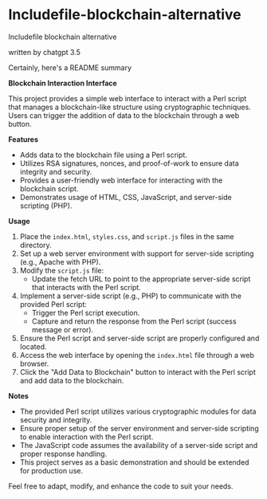 # Includefile-blockchain-alternative
Includefile blockchain alternative 

written by chatgpt 3.5

Certainly, here's a README summary

**Blockchain Interaction Interface**

This project provides a simple web interface to interact with a Perl script that manages a blockchain-like structure using cryptographic techniques. Users can trigger the addition of data to the blockchain through a web button.

**Features**

- Adds data to the blockchain file using a Perl script.
- Utilizes RSA signatures, nonces, and proof-of-work to ensure data integrity and security.
- Provides a user-friendly web interface for interacting with the blockchain script.
- Demonstrates usage of HTML, CSS, JavaScript, and server-side scripting (PHP).

**Usage**

1. Place the `index.html`, `styles.css`, and `script.js` files in the same directory.
2. Set up a web server environment with support for server-side scripting (e.g., Apache with PHP).
3. Modify the `script.js` file:
   - Update the fetch URL to point to the appropriate server-side script that interacts with the Perl script.
4. Implement a server-side script (e.g., PHP) to communicate with the provided Perl script:
   - Trigger the Perl script execution.
   - Capture and return the response from the Perl script (success message or error).
5. Ensure the Perl script and server-side script are properly configured and located.
6. Access the web interface by opening the `index.html` file through a web browser.
7. Click the "Add Data to Blockchain" button to interact with the Perl script and add data to the blockchain.

**Notes**

- The provided Perl script utilizes various cryptographic modules for data security and integrity.
- Ensure proper setup of the server environment and server-side scripting to enable interaction with the Perl script.
- The JavaScript code assumes the availability of a server-side script and proper response handling.
- This project serves as a basic demonstration and should be extended for production use.

Feel free to adapt, modify, and enhance the code to suit your needs.
